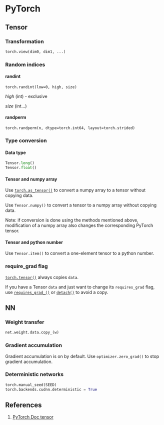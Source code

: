 # PyTorch

## Tensor

### Transformation

```python
torch.view(dim0, dim1, ...)
```

### Random indices

#### randint

`torch.randint(low=0, high, size)`

_high_ \(int\) - exclusive

_size_ \(int...\)

#### randperm

`torch.randperm(n, dtype=torch.int64, layout=torch.strided)`

### Type conversion

#### Data type

```python
Tensor.long()
Tensor.float()
```

#### Tensor and numpy array

Use [`torch.as_tensor()`](https://pytorch.org/docs/stable/generated/torch.as_tensor.html#torch.as_tensor) to convert a numpy array to a tensor without copying data.

Use `Tensor.numpy()` to convert a tensor to a numpy array without copying data.

Note: if conversion is done using the methods mentioned above, modification of a numpy array also changes the corresponding PyTorch tensor.

#### Tensor and python number

Use `Tensor.item()` to convert a one-element tensor to a python number.

### require\_grad flag

[`torch.tensor()`](https://pytorch.org/docs/stable/generated/torch.tensor.html#torch.tensor) always copies `data`. 

If you have a Tensor `data` and just want to change its `requires_grad` flag, use [`requires_grad_()`](https://pytorch.org/docs/stable/tensors.html#torch.Tensor.requires_grad_) or [`detach()`](https://pytorch.org/docs/stable/autograd.html#torch.Tensor.detach) to avoid a copy. 

## NN

### Weight transfer

```python
net.weight.data.copy_(w)
```

### Gradient accumulation

Gradient accumulation is on by default. Use `optimizer.zero_grad()` to stop gradient accumulation.

### Deterministic networks

```python
torch.manual_seed(SEED)
torch.backends.cudnn.deterministic = True
```

## References

1. [PyTorch Doc tensor](https://pytorch.org/docs/stable/tensors.html)

